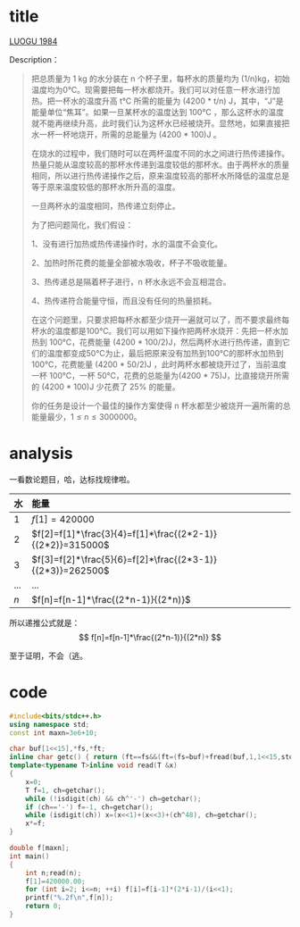 # title

[LUOGU 1984](https://www.luogu.org/problem/P1984)

Description：

>把总质量为 1 kg 的水分装在 n 个杯子里，每杯水的质量均为 (1/n)kg，初始温度均为0℃。现需要把每一杯水都烧开。我们可以对任意一杯水进行加热。把一杯水的温度升高 t℃ 所需的能量为 (4200 * t/n) J，其中，“J”是能量单位“焦耳”。如果一旦某杯水的温度达到 100℃ ，那么这杯水的温度就不能再继续升高，此时我们认为这杯水已经被烧开。显然地，如果直接把水一杯一杯地烧开，所需的总能量为 (4200 * 100)J 。
>
>在烧水的过程中，我们随时可以在两杯温度不同的水之间进行热传递操作。热量只能从温度较高的那杯水传递到温度较低的那杯水。由于两杯水的质量相同，所以进行热传递操作之后，原来温度较高的那杯水所降低的温度总是等于原来温度较低的那杯水所升高的温度。
>
>一旦两杯水的温度相同，热传递立刻停止。
>
>为了把问题简化，我们假设：
>
>1、没有进行加热或热传递操作时，水的温度不会变化。
>
>2、加热时所花费的能量全部被水吸收，杯子不吸收能量。
>
>3、热传递总是隔着杯子进行，n 杯水永远不会互相混合。
>
>4、热传递符合能量守恒，而且没有任何的热量损耗。
>
>在这个问题里，只要求把每杯水都至少烧开一遍就可以了，而不要求最终每杯水的温度都是100℃。我们可以用如下操作把两杯水烧开：先把一杯水加热到 100℃，花费能量 (4200 * 100/2)J，然后两杯水进行热传递，直到它们的温度都变成50℃为止，最后把原来没有加热到100℃的那杯水加热到100℃，花费能量 (4200 * 50/2)J ，此时两杯水都被烧开过了，当前温度一杯 100℃，一杯 50℃，花费的总能量为(4200 * 75)J，比直接烧开所需的 (4200 * 100)J 少花费了 25% 的能量。
>
>你的任务是设计一个最佳的操作方案使得 n 杯水都至少被烧开一遍所需的总能量最少，$1\leqslant n\leqslant 3000000$。

# analysis



一看数论题目，哈，达标找规律啦。

| 水   | 能量                                                    |
| :--- | :------------------------------------------------------ |
| 1    | $f[1]=420000$                                           |
| 2    | $f[2]=f[1]*\frac{3}{4}=f[1]*\frac{(2*2-1)}{(2*2)}=315000$ |
| 3    | $f[3]=f[2]*\frac{5}{6}=f[2]*\frac{(2*3-1)}{(2*3)}=262500$ |
| ...  | ...                                                     |
| $n$  | $f[n]=f[n-1]*\frac{(2*n-1)}{(2*n)}$                     |


所以递推公式就是：
$$
f[n]=f[n-1]*\frac{(2*n-1)}{(2*n)}
$$

至于证明，不会（逃。

# code

```cpp
#include<bits/stdc++.h>
using namespace std;
const int maxn=3e6+10;

char buf[1<<15],*fs,*ft;
inline char getc() { return (ft==fs&&(ft=(fs=buf)+fread(buf,1,1<<15,stdin),ft==fs))?0:*fs++; }
template<typename T>inline void read(T &x)
{
    x=0;
    T f=1, ch=getchar();
    while (!isdigit(ch) && ch^'-') ch=getchar();
    if (ch=='-') f=-1, ch=getchar();
    while (isdigit(ch)) x=(x<<1)+(x<<3)+(ch^48), ch=getchar();
    x*=f;
}

double f[maxn];
int main()
{
	int n;read(n);
	f[1]=420000.00;
	for (int i=2; i<=n; ++i) f[i]=f[i-1]*(2*i-1)/(i<<1);
	printf("%.2f\n",f[n]);
	return 0;
}
```